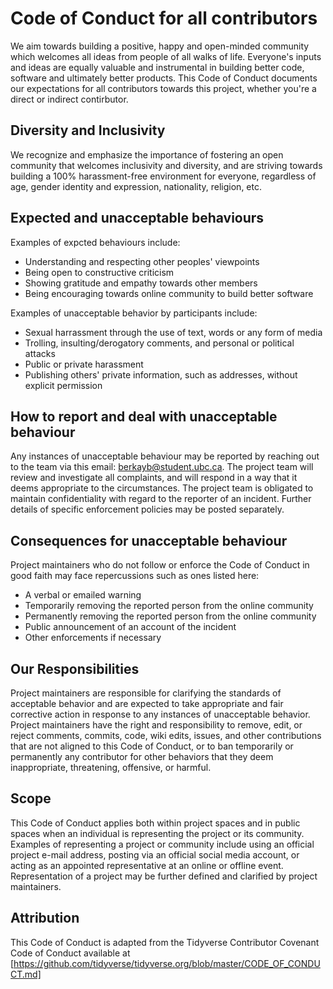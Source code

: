 # Code of Conduct for all contributors

We aim towards building a positive, happy and open-minded community which welcomes all ideas from people of all walks of life. Everyone's inputs and ideas are equally valuable and instrumental in building better code, software and ultimately better products. This Code of Conduct documents our expectations for all contributors towards this project, whether you're a direct or indirect contirbutor.

## Diversity and Inclusivity

We recognize and emphasize the importance of fostering an open community that welcomes inclusivity and diversity, and are striving towards building a 100% harassment-free environment for everyone, regardless of age, gender identity and expression, nationality, religion, etc.

## Expected and unacceptable behaviours

Examples of expcted behaviours include:

* Understanding and respecting other peoples' viewpoints
* Being open to constructive criticism
* Showing gratitude and empathy towards other members
* Being encouraging towards online community to build better software

Examples of unacceptable behavior by participants include:

* Sexual harrassment through the use of text, words or any form of media
* Trolling, insulting/derogatory comments, and personal or political attacks
* Public or private harassment
* Publishing others' private information, such as addresses, without explicit permission

## How to report and deal with unacceptable behaviour

Any instances of unacceptable behaviour may be reported by reaching out to the team via this email: berkayb@student.ubc.ca. The project team will review and investigate all complaints, and will respond in a way that it deems appropriate to the circumstances. The project team is obligated to maintain confidentiality with regard to the reporter of an incident. Further details of specific enforcement policies may be posted separately.

## Consequences for unacceptable behaviour 

Project maintainers who do not follow or enforce the Code of Conduct in good faith may face repercussions such as ones listed here:

* A verbal or emailed warning
* Temporarily removing the reported person from the online community
* Permanently removing the reported person from the online community
* Public announcement of an account of the incident
* Other enforcements if necessary

## Our Responsibilities

Project maintainers are responsible for clarifying the standards of acceptable behavior and are expected to take appropriate and fair corrective action in response to any instances of unacceptable behavior. Project maintainers have the right and responsibility to remove, edit, or reject comments, commits, code, wiki edits, issues, and other contributions that are not aligned to this Code of Conduct, or to ban temporarily or permanently any contributor for other behaviors that they deem inappropriate, threatening, offensive, or harmful.

## Scope

This Code of Conduct applies both within project spaces and in public spaces when an individual is representing the project or its community. Examples of representing a project or community include using an official project e-mail address, posting via an official social media account, or acting as an appointed representative at an online or offline event. Representation of a project may be further defined and clarified by project maintainers.

## Attribution

This Code of Conduct is adapted from the Tidyverse Contributor Covenant Code of Conduct available at [https://github.com/tidyverse/tidyverse.org/blob/master/CODE_OF_CONDUCT.md]


